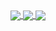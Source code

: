 <a href="https://github.com/gorgdel">
  <img align="center" src="https://github-readme-stats.vercel.app/api?username=gorgdel&show_icons=true&theme=tokyonight" />
</a>
<a href="https://github.com/gorgdel">
  <img align="center" src="https://github-readme-stats.vercel.app/api/top-langs/?username=gorgdel&layout=compact" />
</a>
<a href="https://github.com/gorgdel">
  <img align="center" src="https://github-readme-stats.vercel.app/api/wakatime?username=gorgdel" />
</a>
